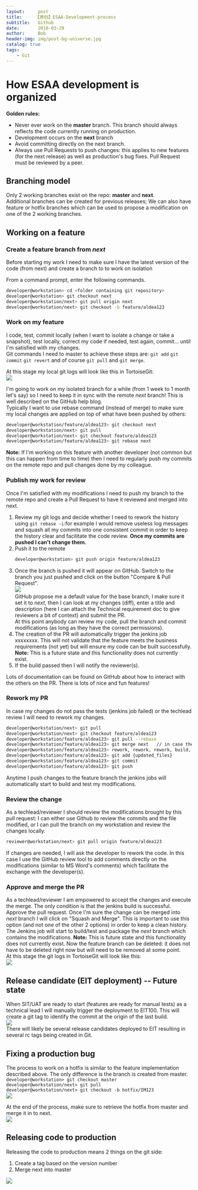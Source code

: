 ```yaml
---
layout:     post
title:     【原创】ESAA-Development-process
subtitle:   Github
date:       2018-03-29
author:     Bob
header-img: img/post-bg-universe.jpg
catalog: true
tags:
    - Git
---
```

# How ESAA development is organized
**Golden rules:**  
* Never ever work on the __master__ branch. This branch should always reflects the code currently running on production.
* Development occurs on the __next__ branch
* Avoid committing directly on the next branch.
* Always use Pull Requests to push changes: this applies to new features (for the next release) as well as production's bug fixes. Pull Request must be reviewed by a peer.

## Branching model
Only 2 working branches exist on the repo: __master__ and __next__.  
Additional branches can be created for previous releases; We can also have feature or hotfix branches which can be used to propose a modification on one of the 2 working branches.  

## Working on a feature
### Create a feature branch from _next_  
Before starting my work I need to make sure I have the latest version of the code (from next) and create a branch to to work on isolation 

From a command prompt, enter the following commands.

```bash
developer@workstation> cd <folder containing git repository>
developer@workstation> git checkout next  
developer@workstation/next> git pull origin next  
developer@workstation/next> git checkout -b feature/aldea123
```

### Work on my feature
I code, test, commit locally (when I want to isolate a change or take a snapshot), test locally, correct my code if needed, test again, commit... until I'm satisfied with my changes.  
Git commands I need to master to achieve these steps are: `git add` `git commit` `git revert` and of course `git pull` and `git merge`.  

At this stage my local git logs will look like this in TortoiseGit:  
![](https://ws1.sinaimg.cn/large/006tNbRwgy1fptrod5zckj30oj04ydgo.jpg)  

I'm going to work on my isolated branch for a while (from 1 week to 1 month let's say) so I need to keep it in sync with the remote _next_ branch! This is well described on the GitHub help blog.  
Typically I want to use rebase command (instead of merge) to make sure my local changes are applied on top of what have been pushed by others:  
```bash
developer@workstation/feature/aldea123> git checkout next
developer@workstation/next> git pull
developer@workstation/next> git checkout feature/aldea123
developer@workstation/feature/aldea123> git rebase next
```

**Note:** If I'm working on this feature with another developer (not common but this can happen from time to time) then I need to regularly push my commits on the remote repo and pull changes done by my colleague.  

### Publish my work for review
Once I'm satisfied with my modifications I need to push my branch to the remote repo and create a Pull Request to have it reviewed and merged into next.  
1. Review my git logs and decide whether I need to rework the history using `git rebase -i`:for example I would remove useless log messages and squash all my commits into one consistent commit in order to keep the history clear and facilitate the code review. **Once my commits are pushed I can't change them.**
2. Push it to the remote
    ```bash
    developer@workstation> git push origin feature/aldea123
    ```  
3. Once the branch is pushed it will appear on GitHub. Switch to the branch you just pushed and click on the button "Compare & Pull Request".  
![](https://ws2.sinaimg.cn/large/006tNbRwgy1fptrpdcidlj30yu0b7gn3.jpg)  
GitHub propose me a default value for the base branch, I make sure it set it to _next_, then I can look at my changes (diff), enter a title and description (here I can attach the Technical requirement doc to give reviewers a bit of context) and submit the PR.  
At this point anybody can review my code, pull the branch and commit modifications (as long as they have the correct permissions).  
4. The creation of the PR will automatically trigger the jenkins job xxxxxxxx. This will not validate that the feature meets the business requirements (not yet) but will ensure my code can be built successfully.  **Note:**  This is a future state and this functionality does not currently exist.
5. If the build passed then I will notify the reviewer(s).  

Lots of documentation can be found on GitHub about how to interact with the others on the PR. There is lots of nice and fun features!

### Rework my PR
In case my changes do not pass the tests (jenkins job failed) or the techlead review I will need to rework my changes.  

```bash
developer@workstation/next> git pull
developer@workstation/next> git checkout feature/aldea123
developer@workstation/feature/aldea123> git pull --rebase
developer@workstation/feature/aldea123> git merge next   // in case there were modifications on next
developer@workstation/feature/aldea123> rework, rework, rework, build, test
developer@workstation/feature/aldea123> git add {updated_files}
developer@workstation/feature/aldea123> git commit
developer@workstation/feature/aldea123> git push
```

Anytime I push changes to the feature branch the jenkins jobs will automatically start to build and test my modifications.

### Review the change
As a techlead/reviewer I should review the modifications brought by this pull request: I can either use Github to review the commits and the file modified, or I can pull the branch on my workstation and review the changes locally.  
  
```bash
reviewer@workstation/next> git pull origin feature/aldea123
```

If changes are needed, I will ask the developer to rework the code. In this case I use the GitHub review tool to add comments directly on the modifications (similar to MS Word's comments) which facilitate the exchange with the developer(s).

### Approve and merge the PR
As a techlead/reviewer I am empowered to accept the changes and execute the merge. The only condition is that the jenkins build is successful.  Approve the pull request. 
Once I'm sure the change can be merged into _next_ branch I will click on "Squash and Merge". This is important to use this option (and not one of the other 2 options) in order to keep a clean history.  
The Jenkins job will start to build/test and package the _next_ branch which contains the modifications.  **Note:** This is future state and this functionality does not currently exist.
Now the feature branch can be deleted: it does not have to be deleted right now but will need to be removed at some point.  
At this stage the git logs in TortoiseGit will look like this:  
![](https://ws3.sinaimg.cn/large/006tKfTcgy1fpunptjv3ej30ow057jsx.jpg)  

## Release candidate (EIT deployment) -- Future state
When SIT/UAT are ready to start (features are ready for manual tests) as a technical lead I will manually trigger the deployment to EIT100. This will create a git tag to identify the commit at the origin of the last build.  
![](https://ws1.sinaimg.cn/large/006tKfTcgy1fpunrogpaej30o604zaaw.jpg)  
There will likely be several release candidates deployed to EIT resulting in several rc tags being created in Git.  

## Fixing a production bug
The process to work on a hotfix is similar to the feature implementation described above. The only difference is the branch is created from master.  
`developer@workstation> git checkout master`  
`developer@workstation/next> git pull`  
`developer@workstation/next> git checkout -b hotfix/IM123`  
![](https://ws2.sinaimg.cn/large/006tKfTcgy1fpunsu91mnj30o2067my9.jpg)  

At the end of the process, make sure to retrieve the hotfix from master and merge it in to next.  
![](https://ws4.sinaimg.cn/large/006tKfTcgy1fpuntq9sd6j30o1071mya.jpg)

## Releasing code to production
Releasing the code to production means 2 things on the git side:
1. Create a tag based on the version number
2. Merge next into master  

![](https://ws1.sinaimg.cn/large/006tKfTcgy1fpunuumbewj30o507tjsk.jpg)   
